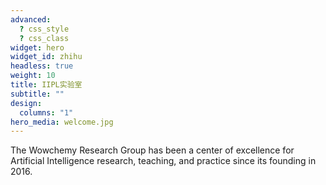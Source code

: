 ```yaml
---
advanced:
  ? css_style
  ? css_class
widget: hero
widget_id: zhihu
headless: true
weight: 10
title: IIPL实验室
subtitle: ""
design:
  columns: "1"
hero_media: welcome.jpg
---
```


The Wowchemy Research Group has been a center of excellence for Artificial Intelligence research, teaching, and practice since its founding in 2016.
